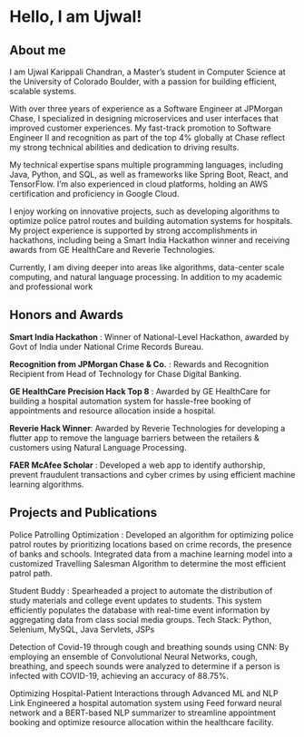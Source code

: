 # Hello, I am Ujwal!

## About me


I am Ujwal Karippali Chandran, a Master’s student in Computer Science at the University of Colorado Boulder, with a passion for building efficient, scalable systems.

With over three years of experience as a Software Engineer at JPMorgan Chase, I specialized in designing microservices and user interfaces that improved customer experiences. My fast-track promotion to Software Engineer II and recognition as part of the top 4% globally at Chase reflect my strong technical abilities and dedication to driving results.

My technical expertise spans multiple programming languages, including Java, Python, and SQL, as well as frameworks like Spring Boot, React, and TensorFlow. I’m also experienced in cloud platforms, holding an AWS certification and proficiency in Google Cloud.

I enjoy working on innovative projects, such as developing algorithms to optimize police patrol routes and building automation systems for hospitals. My project experience is supported by strong accomplishments in hackathons, including being a Smart India Hackathon winner and receiving awards from GE HealthCare and Reverie Technologies.

Currently, I am diving deeper into areas like algorithms, data-center scale computing, and natural language processing. In addition to my academic and professional work


## Honors and Awards

**Smart India Hackathon** : Winner of National-Level Hackathon, awarded by Govt of India under National Crime Records Bureau.

**Recognition from JPMorgan Chase & Co.** : Rewards and Recognition Recipient from Head of Technology for Chase Digital Banking.

**GE HealthCare Precision Hack Top 8** : Awarded by GE HealthCare for building a hospital automation system for hassle-free booking of appointments and resource allocation inside a hospital.

**Reverie Hack Winner**: Awarded by Reverie Technologies for developing a flutter app to remove the language barriers between the retailers & customers using Natural Language Processing.

**FAER McAfee Scholar** : Developed a web app to identify authorship, prevent fraudulent transactions and cyber crimes by using efficient machine learning algorithms.

## Projects and Publications

Police Patrolling Optimization : Developed an algorithm for optimizing police patrol routes by prioritizing locations
based on crime records, the presence of banks and schools. Integrated data from a machine learning model into a
customized Travelling Salesman Algorithm to determine the most efficient patrol path.

Student Buddy : Spearheaded a project to automate the distribution of study materials and college event updates to
students. This system efficiently populates the database with real-time event information by aggregating data from class
social media groups. Tech Stack: Python, Selenium, MySQL, Java Servlets, JSPs

Detection of Covid-19 through cough and breathing sounds using CNN:
By employing an ensemble of Convolutional Neural Networks, cough, breathing, and speech sounds were analyzed to
determine if a person is infected with COVID-19, achieving an accuracy of 88.75%.

Optimizing Hospital-Patient Interactions through Advanced ML and NLP Link
Engineered a hospital automation system using Feed forward neural network and a BERT-based NLP summarizer to
streamline appointment booking and optimize resource allocation within the healthcare facility.
